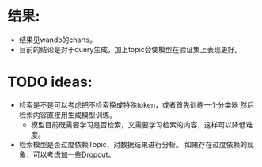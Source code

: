 # 结果:
* 结果见wandb的charts。
* 目前的结论是对于query生成，加上topic会使模型在验证集上表现更好。

# TODO ideas:
* 检索是不是可以考虑把不检索换成特殊token，或者首先训练一个分类器 然后检索内容直接用生成模型训练。
    * 模型目前既需要学习是否检索，又需要学习检索的内容，这样可以降低难度。
* 检索模型是否过度依赖Topic，对数据结果进行分析。 如果存在过度依赖的现象，可以考虑加一些Dropout。



